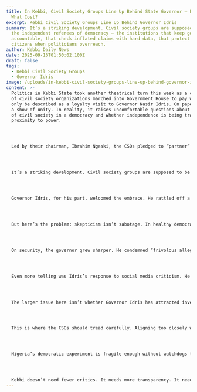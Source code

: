 ```yaml
---
title: In Kebbi, Civil Society Groups Line Up Behind State Governor — But At
  What Cost?
excerpt: Kebbi Civil Society Groups Line Up Behind Governor Idris
summary: It’s a striking development. Civil society groups are supposed to be
  the independent referees of democracy — the institutions that keep governors
  accountable, that check inflated claims with hard data, that protect ordinary
  citizens when politicians overreach.
author: Kebbi Daily News
date: 2025-09-16T01:50:02.100Z
draft: false
tags:
  - Kebbi Civil Society Groups
  - Governor Idris
image: /uploads/in-kebbi-civil-society-groups-line-up-behind-governor-idris-—-but-at-what-cost-1-.jpg
content: >-
  Politics in Kebbi State took another theatrical turn this week as a coalition
  of civil society organizations marched into Government House to pay what can
  only be described as a loyalty visit to Governor Nasir Idris. On paper, it was
  a show of unity. In reality, it raises uncomfortable questions about the role
  of civil society in a democracy and whether independence is being traded for
  proximity to power.




  Led by their chairman, Ibrahim Ngaski, the CSOs pledged to “partner” with the Idris administration against what they characterized as unfair attacks by opposition voices. “Kebbi is our state, and we do not want to see it castigated outside,” Ngaski declared, sounding less like a watchdog of government excess and more like a political surrogate.




  It’s a striking development. Civil society groups are supposed to be the independent referees of democracy — the institutions that keep governors accountable, that check inflated claims with hard data, that protect ordinary citizens when politicians overreach. When they line up behind an incumbent, parroting the language of power, the line between accountability and advocacy begins to blur.




  Governor Idris, for his part, welcomed the embrace. He rattled off a list of achievements — a $350 million lithium plant in Libata promising 45,000 jobs, and a $600 million cement factory in Maiyama expected to deliver 55,000 jobs. Big numbers, big projects, all still on the drawing board. Investors, we’re told, are lining up. The governor insists that negative reporting is the only obstacle between Kebbi and its economic renaissance.




  But here’s the problem: skepticism isn’t sabotage. In healthy democracies, questioning job figures or scrutinizing investor commitments is part of public duty, not treachery. A lithium plant sounds transformative, but Nigerians have heard such promises before — hundreds of thousands of jobs dangled before elections, only to vanish into thin air. Cement factories, steel complexes, and “world-class” refineries litter the country’s political history. To dismiss every question as opposition sabotage is to dodge accountability altogether.




  On security, the governor grew sharper. He condemned “frivolous allegations” that his government had imported mercenaries and called the petitions “pure falsehood.” Again, it’s worth asking: if the allegations are so baseless, why not open the records and prove them false? Dismissing critics as “irresponsible” without providing transparency only deepens public suspicion.




  Even more telling was Idris’s response to social media criticism. He accused opponents of sponsoring individuals online to disparage him and Kebbi. “As the Divinely Ordained Governor of Kebbi State, I remain unperturbed,” he said. That phrase — “divinely ordained” — speaks volumes. It is the language of inevitability, of rulers who see themselves as anointed rather than elected, accountable more to fate than to voters. Civil society’s role should be to puncture that rhetoric, not applaud it.




  The larger issue here isn’t whether Governor Idris has attracted investors or repaired roads. It’s about whether Kebbi is drifting into a culture where dissent is automatically equated with sabotage, and where organizations built to protect civic space instead become cheerleaders for the ruling administration. The opposition may exaggerate, yes. But unchecked power is far more dangerous than noisy criticism.




  This is where the CSOs should tread carefully. Aligning too closely with government risks eroding their credibility. When civil society becomes an extension of state power, the people lose their only real buffer against excess. The message of Monday’s visit — that the CSOs will stand by the governor against his critics — is comforting for Idris, but troubling for democracy in Kebbi.




  Nigeria’s democratic experiment is fragile enough without watchdogs turning into lapdogs. The governor says he is focused on building roads, factories, and jobs. Good. But citizens need more than promises; they need proof. And they need independent voices willing to hold his administration to account. Civil society, if it is to retain its soul, must resist the temptation to become another arm of political power.




  Kebbi doesn’t need fewer critics. It needs more transparency. It needs civil society organizations that ask hard questions, not stage-managed solidarity visits. If Governor Idris truly believes his projects will transform Kebbi, scrutiny should be welcomed, not silenced. That is what separates strong democracies from weak ones.
---
```


